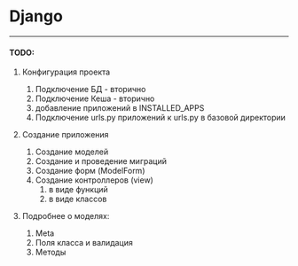 # Django
---
#### TODO:
1) Конфигурация проекта
   1) Подключение БД - вторично
   2) Подключение Кеша - вторично
   3) добавление приложений в INSTALLED_APPS
   4) Подключение urls.py приложений к urls.py в базовой директории

2) Создание приложения
   1) Создание моделей
   2) Создание и проведение миграций
   3) Создание форм (ModelForm)
   4) Создание контроллеров (view)
      1) в виде функций
      2) в виде классов

3) Подробнее о моделях:
   1) Meta
   2) Поля класса и валидация
   3) Методы

